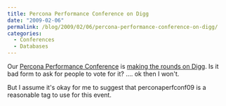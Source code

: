 ```yaml
---
title: Percona Performance Conference on Digg
date: "2009-02-06"
permalink: /blog/2009/02/06/percona-performance-conference-on-digg/
categories:
  - Conferences
  - Databases
---
```

Our [Percona Performance Conference][1] is [making the rounds on Digg][2]. Is it bad form to ask for people to vote for it? &#8230;. ok then I won't.

But I assume it's okay for me to suggest that perconaperfconf09 is a reasonable tag to use for this event.

 [1]: http://conferences.percona.com/
 [2]: http://digg.com/linux_unix/Percona_Performance_Conference_2009_on_April_22_23
